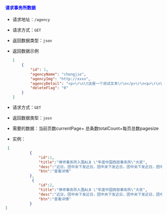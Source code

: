 #### <font color="blue">请求事务所数据</font>
- 请求地址：`/agency`
- 请求方式：`GET`
- 返回数据类型：`json`
- 返回数据示例
    ```json
    [
        {
            "id": 1,
            "agencyName": "chongjie",
            "agencyImg": "http://xxxx",
            "agencyDetail": "<p>\r\n\t这是一个测试文本\r\n</p>\r\n<p>\r\n\t真的么\r\n</p>\r\n<p>\r\n\t<img src=\"http://127.0.0.1/layuiadmin/kindeditor/plugins/emoticons/images/14.gif\" alt=\"\" border=\"0\" /> \r\n</p>\r\n<p>\r\n\t<img src=\"/images/agency-detail-pic/744fb7a8-3b34-46a4-802c-b84f5c1802ca.jpeg\" alt=\"\" /> \r\n</p>",
            "deleteFlag": "0"
        }
    ]
    ```
 - 请求方式：`GET`
 - 返回数据类型：`josn`
 - 需要的数据：当前页数currentPage+ 总条数totalCount+每页总数pagesize
 
 - 实例：
 ```json
  [
            {   
                "id":1,
                "title":"律师事务所入围ALB \"年度中国西部事务所\"大奖",
                "desc":"近日，团中央下发近日，团中央下发近日，团中央下发近日，团中央下发近日，团中央下发近日，团中央下发近日，团中央下发近日，团中央下发发近日，团中央下发近日，团中央下发发近日，团中央下发近日，团中央下发",
                "btn":"查看详情"
            },
             {   
                "id":2,
                "title":"律师事务所入围ALB \"年度中国西部事务所\"大奖",
                "desc":"近日，团中央下发近日，团中央下发近日，团中央下发近日，团中央下发近日，团中央下发近日，团中央下发近日，团中央下发近日，团中央下发发近日，团中央下发近日，团中央下发发近日，团中央下发近日，团中央下发",
                "btn":"查看详情"
            }
]